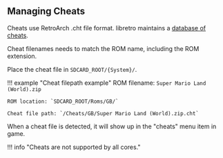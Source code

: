 ## Managing Cheats

Cheats use RetroArch .cht file format. libretro maintains
a [database of cheats](https://github.com/libretro/libretro-database/tree/master/cht).

Cheat filenames needs to match the ROM name, including the ROM extension.

Place the cheat file in `SDCARD_ROOT/{System}/`.

!!! example "Cheat filepath example"
    ROM filename: `Super Mario Land (World).zip`

    ROM location: `SDCARD_ROOT/Roms/GB/`

    Cheat file path: `/Cheats/GB/Super Mario Land (World).zip.cht`

When a cheat file is detected, it will show up in the "cheats" menu item in game.

!!! info "Cheats are not supported by all cores."
